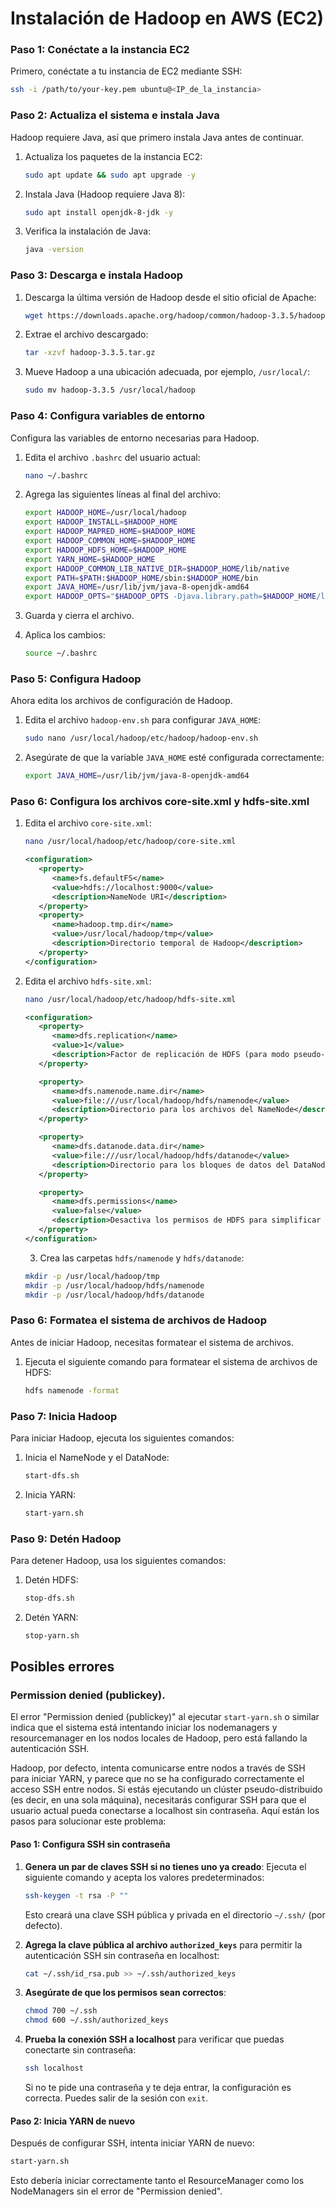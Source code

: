 # Instalación de Hadoop en AWS (EC2)

### Paso 1: Conéctate a la instancia EC2

Primero, conéctate a tu instancia de EC2 mediante SSH:

```bash
ssh -i /path/to/your-key.pem ubuntu@<IP_de_la_instancia>
```

### Paso 2: Actualiza el sistema e instala Java

Hadoop requiere Java, así que primero instala Java antes de continuar.

1. Actualiza los paquetes de la instancia EC2:
   ```bash
   sudo apt update && sudo apt upgrade -y
   ```
2. Instala Java (Hadoop requiere Java 8):
   ```bash
   sudo apt install openjdk-8-jdk -y
   ```
3. Verifica la instalación de Java:
   ```bash
   java -version
   ```

### Paso 3: Descarga e instala Hadoop

1. Descarga la última versión de Hadoop desde el sitio oficial de Apache:
   ```bash
   wget https://downloads.apache.org/hadoop/common/hadoop-3.3.5/hadoop-3.3.5.tar.gz
   ```
2. Extrae el archivo descargado:
   ```bash
   tar -xzvf hadoop-3.3.5.tar.gz
   ```
3. Mueve Hadoop a una ubicación adecuada, por ejemplo, `/usr/local/`:
   ```bash
   sudo mv hadoop-3.3.5 /usr/local/hadoop
   ```

### Paso 4: Configura variables de entorno

Configura las variables de entorno necesarias para Hadoop.

1. Edita el archivo `.bashrc` del usuario actual:
   ```bash
   nano ~/.bashrc
   ```
2. Agrega las siguientes líneas al final del archivo:

   ```bash
   export HADOOP_HOME=/usr/local/hadoop
   export HADOOP_INSTALL=$HADOOP_HOME
   export HADOOP_MAPRED_HOME=$HADOOP_HOME
   export HADOOP_COMMON_HOME=$HADOOP_HOME
   export HADOOP_HDFS_HOME=$HADOOP_HOME
   export YARN_HOME=$HADOOP_HOME
   export HADOOP_COMMON_LIB_NATIVE_DIR=$HADOOP_HOME/lib/native
   export PATH=$PATH:$HADOOP_HOME/sbin:$HADOOP_HOME/bin
   export JAVA_HOME=/usr/lib/jvm/java-8-openjdk-amd64
   export HADOOP_OPTS="$HADOOP_OPTS -Djava.library.path=$HADOOP_HOME/lib/native"
   ```

3. Guarda y cierra el archivo.

4. Aplica los cambios:
   ```bash
   source ~/.bashrc
   ```

### Paso 5: Configura Hadoop

Ahora edita los archivos de configuración de Hadoop.

1. Edita el archivo `hadoop-env.sh` para configurar `JAVA_HOME`:
   ```bash
   sudo nano /usr/local/hadoop/etc/hadoop/hadoop-env.sh
   ```
2. Asegúrate de que la variable `JAVA_HOME` esté configurada correctamente:
   ```bash
   export JAVA_HOME=/usr/lib/jvm/java-8-openjdk-amd64
   ```

### Paso 6: Configura los archivos core-site.xml y hdfs-site.xml

1. Edita el archivo `core-site.xml`:
   ```bash
   nano /usr/local/hadoop/etc/hadoop/core-site.xml
   ```
   ```xml
   <configuration>
      <property>
         <name>fs.defaultFS</name>
         <value>hdfs://localhost:9000</value>
         <description>NameNode URI</description>
      </property>
      <property>
         <name>hadoop.tmp.dir</name>
         <value>/usr/local/hadoop/tmp</value>
         <description>Directorio temporal de Hadoop</description>
      </property>
   </configuration>
   ```
2. Edita el archivo `hdfs-site.xml`:

   ```bash
   nano /usr/local/hadoop/etc/hadoop/hdfs-site.xml
   ```

   ```xml
   <configuration>
      <property>
         <name>dfs.replication</name>
         <value>1</value>
         <description>Factor de replicación de HDFS (para modo pseudo-distribuido es 1)</description>
      </property>

      <property>
         <name>dfs.namenode.name.dir</name>
         <value>file:///usr/local/hadoop/hdfs/namenode</value>
         <description>Directorio para los archivos del NameNode</description>
      </property>

      <property>
         <name>dfs.datanode.data.dir</name>
         <value>file:///usr/local/hadoop/hdfs/datanode</value>
         <description>Directorio para los bloques de datos del DataNode</description>
      </property>

      <property>
         <name>dfs.permissions</name>
         <value>false</value>
         <description>Desactiva los permisos de HDFS para simplificar la configuración</description>
      </property>
   </configuration>
   ```

   3. Crea las carpetas `hdfs/namenode` y `hdfs/datanode`:

   ```bash
   mkdir -p /usr/local/hadoop/tmp
   mkdir -p /usr/local/hadoop/hdfs/namenode
   mkdir -p /usr/local/hadoop/hdfs/datanode
   ```

### Paso 6: Formatea el sistema de archivos de Hadoop

Antes de iniciar Hadoop, necesitas formatear el sistema de archivos.

1. Ejecuta el siguiente comando para formatear el sistema de archivos de HDFS:
   ```bash
   hdfs namenode -format
   ```

### Paso 7: Inicia Hadoop

Para iniciar Hadoop, ejecuta los siguientes comandos:

1. Inicia el NameNode y el DataNode:
   ```bash
   start-dfs.sh
   ```
2. Inicia YARN:
   ```bash
   start-yarn.sh
   ```

### Paso 9: Detén Hadoop

Para detener Hadoop, usa los siguientes comandos:

1. Detén HDFS:
   ```bash
   stop-dfs.sh
   ```
2. Detén YARN:
   ```bash
   stop-yarn.sh
   ```

## Posibles errores

### Permission denied (publickey).

El error "Permission denied (publickey)" al ejecutar `start-yarn.sh` o similar indica que el sistema está intentando iniciar los nodemanagers y resourcemanager en los nodos locales de Hadoop, pero está fallando la autenticación SSH.

Hadoop, por defecto, intenta comunicarse entre nodos a través de SSH para iniciar YARN, y parece que no se ha configurado correctamente el acceso SSH entre nodos. Si estás ejecutando un clúster pseudo-distribuido (es decir, en una sola máquina), necesitarás configurar SSH para que el usuario actual pueda conectarse a localhost sin contraseña. Aquí están los pasos para solucionar este problema:

#### Paso 1: Configura SSH sin contraseña

1. **Genera un par de claves SSH si no tienes uno ya creado**:
   Ejecuta el siguiente comando y acepta los valores predeterminados:

   ```bash
   ssh-keygen -t rsa -P ""
   ```

   Esto creará una clave SSH pública y privada en el directorio `~/.ssh/` (por defecto).

2. **Agrega la clave pública al archivo `authorized_keys`** para permitir la autenticación SSH sin contraseña en localhost:
   ```bash
   cat ~/.ssh/id_rsa.pub >> ~/.ssh/authorized_keys
   ```
3. **Asegúrate de que los permisos sean correctos**:
   ```bash
   chmod 700 ~/.ssh
   chmod 600 ~/.ssh/authorized_keys
   ```
4. **Prueba la conexión SSH a localhost** para verificar que puedas conectarte sin contraseña:

   ```bash
   ssh localhost
   ```

   Si no te pide una contraseña y te deja entrar, la configuración es correcta. Puedes salir de la sesión con `exit`.

#### Paso 2: Inicia YARN de nuevo

Después de configurar SSH, intenta iniciar YARN de nuevo:

```bash
start-yarn.sh
```

Esto debería iniciar correctamente tanto el ResourceManager como los NodeManagers sin el error de "Permission denied".
